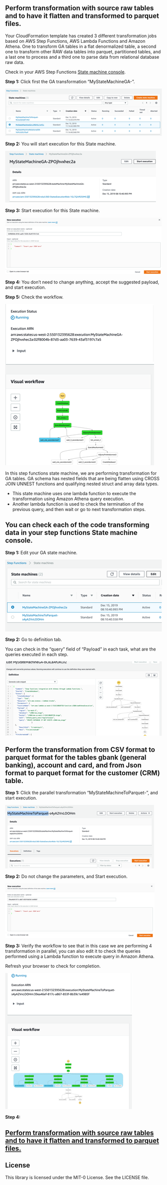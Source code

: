 ## Perform transformation with source raw tables and to have it flatten and transformed to parquet files.

Your CloudFormation template has created 3 different transformation jobs based on AWS Step Functions, AWS Lambda Functions and Amazon Athena.
One to transform GA tables in a flat denormalized table, a second one to transform other RAW data tables into parquet, partitioned tables, and a last one to process and a third one to parse data from relational database raw data.

Check in your AWS Step Functions [State machine console](https://us-west-2.console.aws.amazon.com/states/home?region=us-west-2#/statemachines).

**Step 1:** Click first the GA transformation “MyStateMachineGA-<hash>”.

![bp 0](pic-tr00.png)


**Step 2:** You will start execution for this State machine.

![bp 0](pic-tr01.png)

**Step 3:** Start execution for this State machine.

![bp 0](pic-tr02.png)


**Step 4:** You don’t need to change anything, accept the suggested payload, and start execution.

**Step 5:** Check the workflow.

![bp 0](pic-tr03.png)


In this step functions state machine, we are performing transformation for GA tables. GA schema has nested fields that are being flatten using CROSS JOIN UNNEST functions and qualifying nested struct and array data types.

*	This state machine uses one lambda function to execute the transformation using Amazon Athena query execution.
*	Another lambda function is used to check the termination of the previous query, and then wait or go to next transformation steps.


## You can check each of the code transforming data in your step functions State machine console.

**Step 1:** Edit your GA state machine.

![bp 0](pic-tr04.png)

**Step 2:** Go to definition tab.

You can check in the “query” field of “Payload” in each task, what are the queries executed in each step.

![bp 0](pic-tr05.png)

## Perform the transformation from CSV format to parquet format for the tables gbank (general banking), account and card, and from Json format to parquet format for the customer (CRM) table.

**Step 1:** Click the parallel transformation “MyStateMachineToParquet-<hash>”, and start execution.

![bp 0](pic-tr06.png)

**Step 2:** Do not change the parameters, and Start execution.

![bp 0](pic-tr07.png)


**Step 3:** Verify the workflow to see that in this case we are performing 4 transformation in parallel, you can also edit it to check the queries performed using a Lambda function to execute query in Amazon Athena.

Refresh your browser to check for completion.

![bp 0](pic-tr08.png)


**Step 4:**


## [Perform transformation with source raw tables and to have it flatten and transformed to parquet files.](../transformation/README.md)


## License

This library is licensed under the MIT-0 License. See the LICENSE file.
